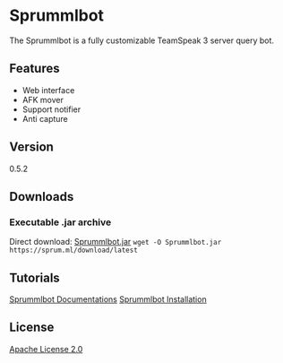 # Sprummlbot
The Sprummlbot is a fully customizable TeamSpeak 3 server query bot.

## Features
 - Web interface
 - AFK mover
 - Support notifier
 - Anti capture
 
## Version
0.5.2

## Downloads

### Executable .jar archive
Direct download: [Sprummlbot.jar](https://sprum.ml/download/latest)
`wget -O Sprummlbot.jar https://sprum.ml/download/latest`

## Tutorials
[Sprummlbot Documentations](https://sprum.ml/doc)
[Sprummlbot Installation](https://sprum.ml/forum/thread.php?id=1)

## License
[Apache License 2.0](LICENSE)
